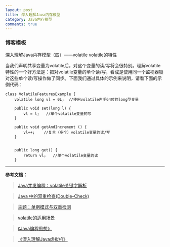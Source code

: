 ```yaml
---
layout: post
title: 深入理解Java内存模型
category: Java内存模型
comments: true
---
```

### 博客模板

深入理解Java内存模型（四）——volatile
volatile的特性

当我们声明共享变量为volatile后，对这个变量的读/写将会很特别。理解volatile特性的一个好方法是：把对volatile变量的单个读/写，看成是使用同一个监视器锁对这些单个读/写操作做了同步。下面我们通过具体的示例来说明，请看下面的示例代码：
```
class VolatileFeaturesExample {
    volatile long vl = 0L;  //使用volatile声明64位的long型变量

    public void set(long l) {
        vl = l;   //单个volatile变量的写
    }

    public void getAndIncrement () {
        vl++;    //复合（多个）volatile变量的读/写
    }


    public long get() {
        return vl;   //单个volatile变量的读
    }
```

--------
**参考文档：**


> [Java并发编程：volatile关键字解析](http://www.cnblogs.com/dolphin0520/p/3920373.html)

>[Java 中的双重检查(Double-Check)](http://blog.csdn.net/dl88250/article/details/5439024)

>[主题：单例模式与双重检测](http://www.iteye.com/topic/652440)

>[volatile的适用场景](http://www.blogjava.net/syniii/archive/2010/11/18/338382.html)

>[《Java编程思想》](http://baike.baidu.com/link?url=bdZcSPk1qEwscbiBiTxNzNp3o7r_GsLnr3PxkMbjwXJ7-EIccwr5TTcbN_dp4eY0H3P1qglggJhqqNHizvTSSq)

>[《深入理解Java虚拟机》](http://baike.baidu.com/view/6164161.htm)